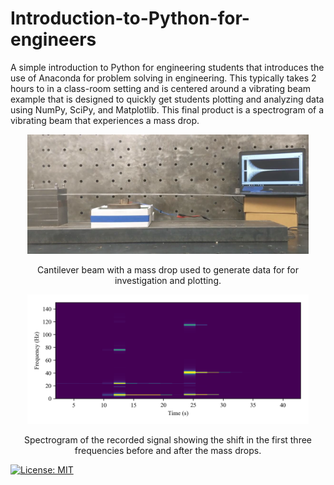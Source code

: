 # Introduction-to-Python-for-engineers

A simple introduction to Python for engineering students that introduces the use of Anaconda for problem solving in engineering. This typically takes 2 hours to in a class-room setting and is  centered around a vibrating beam example that is designed to quickly get students plotting and analyzing data using NumPy, SciPy, and Matplotlib. This final product is a spectrogram of a vibrating beam that experiences a mass drop.


<p align="center">
<img src="beam.png" alt="drawing" width="450"/>
</p>
<p align="center"> Cantilever beam with a mass drop used to generate data for for investigation and plotting.</p>

<p align="center">
<img src="Spectrogram.png" alt="drawing" width="450"/>
</p>
<p align="center"> Spectrogram of the recorded signal showing the shift in the first three frequencies before and after the mass drops.  </p>


[![License: MIT](https://img.shields.io/badge/License-MIT-yellow.svg)](https://opensource.org/licenses/MIT)